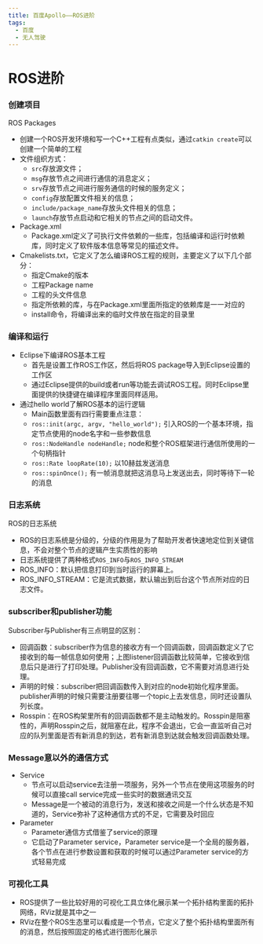 ```yaml
---
title: 百度Apollo——ROS进阶
tags:
  - 百度
  - 无人驾驶
---
```


# ROS进阶

### 创建项目

ROS Packages

- 创建一个ROS开发环境和写一个C++工程有点类似，通过`catkin create`可以创建一个简单的工程
- 文件组织方式：
  - `src`存放源文件；
  - `msg`存放节点之间进行通信的消息定义；
  - `srv`存放节点之间进行服务通信的时候的服务定义；
  - `config`存放配置文件相关的信息；
  - `include/package_name`存放头文件相关的信息；
  - `launch`存放节点启动和它相关的节点之间的启动文件。
- Package.xml
  - Package.xml定义了可执行文件依赖的一些库，包括编译和运行时依赖库，同时定义了软件版本信息等常见的描述文件。
- Cmakelists.txt，它定义了怎么编译ROS工程的规则，主要定义了以下几个部分：
  - 指定Cmake的版本
  - 工程Package name
  - 工程的头文件信息
  - 指定所依赖的库，与在Package.xml里面所指定的依赖库是一一对应的
  - install命令，将编译出来的临时文件放在指定的目录里

### 编译和运行

- Eclipse下编译ROS基本工程
  - 首先是设置工作ROS工作区，然后将ROS package导入到Eclipse设置的工作区
  - 通过Eclipse提供的build或者run等功能去调试ROS工程。同时Eclipse里面提供的快捷键在编译程序里面同样适用。
- 通过hello world了解ROS基本的运行逻辑
  - Main函数里面有四行需要重点注意：
  - `ros::init(argc, argv, "hello_world");` 引入ROS的一个基本环境，指定节点使用的node名字和一些参数信息
  - `ros::NodeHandle nodeHandle;` node和整个ROS框架进行通信所使用的一个句柄指针
  - `ros::Rate loopRate(10);` 以10赫兹发送消息
  - `ros::spinOnce();` 有一帧消息就把这消息马上发送出去，同时等待下一轮的消息

### 日志系统

ROS的日志系统

- ROS的日志系统是分级的，分级的作用是为了帮助开发者快速地定位到关键信息，不会对整个节点的逻辑产生实质性的影响
- 日志系统提供了两种格式`ROS_INFO`与`ROS_INFO_STREAM`
- ROS_INFO：默认把信息打印到当时运行的屏幕上。
- ROS_INFO_STREAM：它是流式数据，默认输出到后台这个节点所对应的日志文件。

### subscriber和publisher功能

Subscriber与Publisher有三点明显的区别：

- 回调函数：subscriber作为信息的接收方有一个回调函数，回调函数定义了它接收到的每一帧信息如何使用；上图listener回调函数比较简单，它接收到信息后只是进行了打印处理。Publisher没有回调函数，它不需要对消息进行处理。
- 声明的时候：subscriber把回调函数传入到对应的node初始化程序里面。publisher声明的时候只需要注册要往哪一个topic上去发信息，同时还设置队列长度。
- Rosspin：在ROS构架里所有的回调函数都不是主动触发的。Rosspin是阻塞性的，声明Rosspin之后，就阻塞在此，程序不会退出，它会一直监听自己对应的队列里面是否有新消息的到达，若有新消息到达就会触发回调函数处理。

### Message意以外的通信方式

- Service
  - 节点可以启动service去注册一项服务，另外一个节点在使用这项服务的时候可以直接call service完成一些实时的数据通讯交互
  - Message是一个被动的消息行为，发送和接收之间是一个什么状态是不知道的，Service弥补了这种通信方式的不足，它需要及时回应
- Parameter
  - Parameter通信方式借鉴了service的原理
  - 它启动了Parameter service，Parameter service是一个全局的服务器，各个节点在进行参数设置和获取的时候可以通过Parameter service的方式轻易完成

### 可视化工具

- ROS提供了一些比较好用的可视化工具立体化展示某一个拓扑结构里面的拓扑网络，RViz就是其中之一
- RViz在整个ROS生态里可以看成是一个节点，它定义了整个拓扑结构里面所有的消息，然后按照固定的格式进行图形化展示
